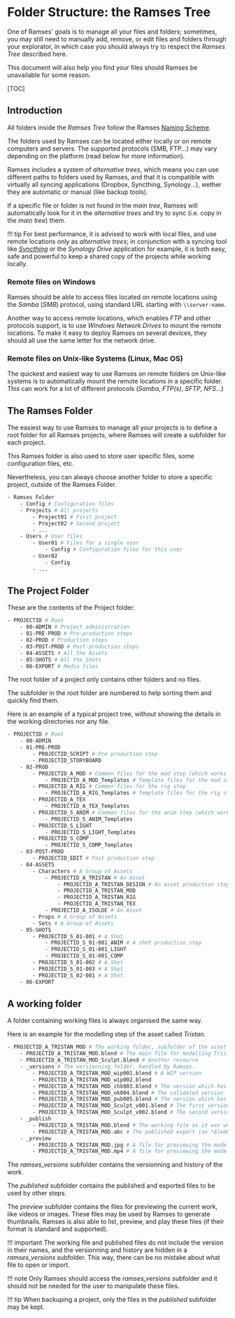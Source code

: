 # Folder Structure: the Ramses Tree

One of Ramses' goals is to manage all your files and folders; sometimes, you may still need to manually add, remove, or edit files and folders through your explorator, in which case you should always try to respect the *Ramses Tree* described here.

This document will also help you find your files should Ramses be unavailable for some reason.

[TOC]

## Introduction

All folders inside the *Ramses Tree* follow the Ramses [Naming Scheme](naming.md).

The folders used by Ramses can be located either locally or on remote computers and servers. The supported protocols (SMB, FTP...) may vary depending on the platform (read below for more information).

Ramses includes a system of *alternative trees*, which means you can use different paths to folders used by Ramses, and that it is compatible with virtually all syncing applications (Dropbox, Syncthing, Synology...), wether they are automatic or manual (like backup tools).

If a specific file or folder is not found in the *main tree*, Ramses will automatically look for it in the *alternative trees* and try to sync (i.e. copy in the *main tree*) them.

!!! tip
    For best performance, it is advised to work with local files, and use remote locations only as *alternative trees*; in conjunction with a syncing tool like [*Syncthing*](https://syncthing.net/) or the *Synology Drive* application for example, it is both easy, safe and powerful to keep a shared copy of the projects while working locally.

### Remote files on Windows

Ramses should be able to access files located on remote locations using the *Samba* (*SMB*) protocol, using standard URL starting with `\\server-name`.

Another way to access remote locations, which enables *FTP* and other protocols support, is to use *Windows Network Drives* to mount the remote locations. To make it easy to deploy Ramses on several devices, they should all use the same letter for the network drive.

### Remote files on Unix-like Systems (Linux, Mac OS)

The quickest and easiest way to use Ramses on remote folders on Unix-like systems is to automatically mount the remote locations in a specific folder. This can work for a lot of different protocols (*Samba*, *FTP(s)*, *SFTP*, *NFS*...)

## The Ramses Folder

The easiest way to use Ramses to manage all your projects is to define a root folder for all Ramses projects, where Ramses will create a subfolder for each project.

This Ramses folder is also used to store user specific files, some configuration files, etc.

Nevertheless, you can always choose another folder to store a specific project, outside of the Ramses Folder.

```sh
- Ramses Folder
    - Config # Configuration files
    - Projects # All projects
        - Project01 # First project
        - Project02 # Second project
        - ...
    - Users # User files
        - User01 # Files for a single user
            - Config # Configuration files for this user
        - User02
            - Config
        - ...
```

## The Project Folder

These are the contents of the Project folder:

```sh
- PROJECTID # Root
    - 00-ADMIN # Project administration
    - 01-PRE-PROD # Pre-production steps
    - 02-PROD # Production steps
    - 03-POST-PROD # Post-production steps
    - 04-ASSETS # All the Assets
    - 05-SHOTS # All the Shots
    - 06-EXPORT # Media files
```

The root folder of a project only contains other folders and no files.

The subfolder in the root folder are numbered to help sorting them and quickly find them.

Here is an example of a typical project tree, without showing the details in the working directories nor any file.

```sh
- PROJECTID # Root
    - 00-ADMIN
    - 01-PRE-PROD
        - PROJECTID_SCRIPT # Pre production step
        - PROJECTID_STORYBOARD
    - 02-PROD
        - PROJECTID_A_MOD # Common files for the mod step (which works on Assets)
            - PROJECTID_A_MOD_Templates # Template files for the mod step
        - PROJECTID_A_RIG # Common files for the rig step
            - PROJECTID_A_RIG_Templates # Template files for the rig step
        - PROJECTID_A_TEX
            - PROJECTID_A_TEX_Templates
        - PROJECTID_S_ANIM # Common files for the anim step (which works on Shots)
            - PROJECTID_S_ANIM_Templates
        - PROJECTID_S_LIGHT
            - PROJECTID_S_LIGHT_Templates
        - PROJECTID_S_COMP
            - PROJECTID_S_COMP_Templates
    - 03-POST-PROD
        - PROJECTID_EDIT # Post production step 
    - 04-ASSETS 
        - Characters # A Group of Assets
            - PROJECTID_A_TRISTAN # An Asset
                - PROJECTID_A_TRISTAN_DESIGN # An asset production step
                - PROJECTID_A_TRISTAN_MOD
                - PROJECTID_A_TRISTAN_RIG
                - PROJECTID_A_TRISTAN_TEX
            - PROJECTID_A_ISOLDE # An Asset
        - Props # A Group of Assets
        - Sets # A Group of Assets
    - 05-SHOTS
        - PROJECTID_S_01-001 # A Shot
            - PROJECTID_S_01-001_ANIM # A shot production step
            - PROJECTID_S_01-001_LIGHT
            - PROJECTID_S_01-001_COMP
        - PROJECTID_S_01-002 # A Shot
        - PROJECTID_S_01-003 # A Shot
        - PROJECTID_S_02-001 # A Shot
    - 06-EXPORT
```

## A working folder

A folder containing working files is always organised the same way.

Here is an example for the modelling step of the asset called *Tristan*.

```sh
- PROJECTID_A_TRISTAN_MOD # The working folder, subfolder of the asset folder.
    - PROJECTID_A_TRISTAN_MOD.blend # The main file for modelling Tristan (on Blender)
    - PROJECTID_A_TRISTAN_MOD_Sculpt.blend # Another resource
    - _versions # The versionning folder, handled by Ramses.
        - PROJECTID_A_TRISTAN_MOD_wip001.blend # A WIP version
        - PROJECTID_A_TRISTAN_MOD_wip002.blend
        - PROJECTID_A_TRISTAN_MOD_chk003.blend # The version which has to be checked by the lead
        - PROJECTID_A_TRISTAN_MOD_ok004.blend # The validated version
        - PROJECTID_A_TRISTAN_MOD_pub005.blend # The version which has been published
        - PROJECTID_A_TRISTAN_MOD_Sculpt_v001.blend # The first version of a resource
        - PROJECTID_A_TRISTAN_MOD_Sculpt_v002.blend # The second version of a resource
    - _publish
        - PROJECTID_A_TRISTAN_MOD.blend # The working file as it was when publishing
        - PROJECTID_A_TRISTAN_MOD.abc # The published export (an *Alembic* file)
    - _preview
        - PROJECTID_A_TRISTAN_MOD.jpg # A file for previewing the modelling
        - PROJECTID_A_TRISTAN_MOD.mp4 # A file for previewing the modelling
```

The *ramses_versions* subfolder contains the versionning and history of the work.

The *published* subfolder contains the published and exported files to be used by other steps.

The *preview* subfolder contains the files for previewing the current work, like videos or images. These files may be used by Ramses to generate thumbnails. Ramses is also able to list, preview, and play these files (if their format is standard and supported).

!!! important
    The working file and published files do not include the version in their names, and the versionning and history are hidden in a *ramses_versions* subfolder. This way, there can be no mistake about what file to open or import.

!!! note
    Only Ramses should access the *ramses_versions* subfolder and it should not be needed for the user to manipulate these files.

!!! tip
    When backuping a project, only the files in the *published* subfolder may be kept.
